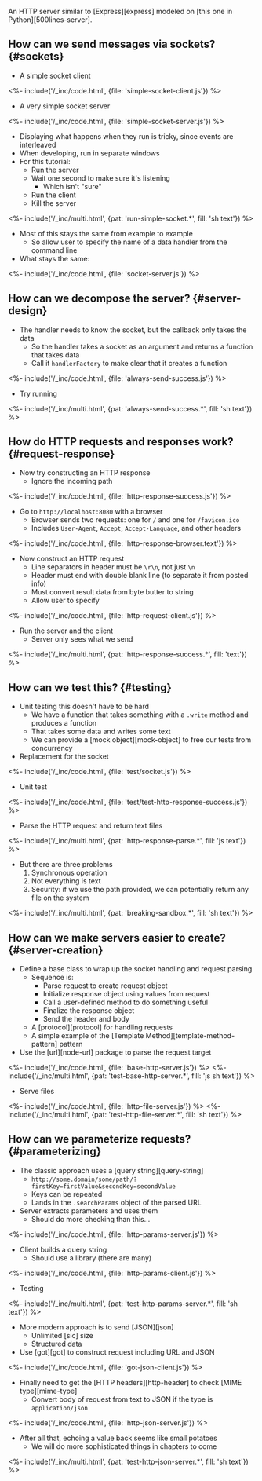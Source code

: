 ---
---

An HTTP server similar to [Express][express]
modeled on [this one in Python][500lines-server].

## How can we send messages via sockets? {#sockets}

-   A simple socket client

<%- include('/_inc/code.html', {file: 'simple-socket-client.js'}) %>

-   A very simple socket server

<%- include('/_inc/code.html', {file: 'simple-socket-server.js'}) %>

-   Displaying what happens when they run is tricky, since events are interleaved
-   When developing, run in separate windows
-   For this tutorial:
    -   Run the server
    -   Wait one second to make sure it's listening
        -   Which isn't "sure"
    -   Run the client
    -   Kill the server

<%- include('/_inc/multi.html', {pat: 'run-simple-socket.*', fill: 'sh text'}) %>

-   Most of this stays the same from example to example
    -   So allow user to specify the name of a data handler from the command line
-   What stays the same:

<%- include('/_inc/code.html', {file: 'socket-server.js'}) %>

## How can we decompose the server? {#server-design}

-   The handler needs to know the socket, but the callback only takes the data
    -   So the handler takes a socket as an argument and returns a function that takes data
    -   Call it `handlerFactory` to make clear that it creates a function

<%- include('/_inc/code.html', {file: 'always-send-success.js'}) %>

-   Try running

<%- include('/_inc/multi.html', {pat: 'always-send-success.*', fill: 'sh text'}) %>

## How do HTTP requests and responses work? {#request-response}

-   Now try constructing an HTTP response
    -   Ignore the incoming path

<%- include('/_inc/code.html', {file: 'http-response-success.js'}) %>

-   Go to `http://localhost:8080` with a browser
    -   Browser sends two requests: one for `/` and one for `/favicon.ico`
    -   Includes `User-Agent`, `Accept`, `Accept-Language`, and other headers

<%- include('/_inc/code.html', {file: 'http-response-browser.text'}) %>

-   Now construct an HTTP request
    -   Line separators in header must be `\r\n`, not just `\n`
    -   Header must end with double blank line (to separate it from posted info)
    -   Must convert result data from byte butter to string
    -   Allow user to specify 

<%- include('/_inc/code.html', {file: 'http-request-client.js'}) %>

-   Run the server and the client
    -   Server only sees what we send

<%- include('/_inc/multi.html', {pat: 'http-response-success.*', fill: 'text'}) %>

## How can we test this? {#testing}

-   Unit testing this doesn't have to be hard
    -   We have a function that takes something with a `.write` method and produces a function
    -   That takes some data and writes some text
    -   We can provide a [mock object][mock-object] to free our tests from concurrency
-   Replacement for the socket

<%- include('/_inc/code.html', {file: 'test/socket.js'}) %>

-   Unit test

<%- include('/_inc/code.html', {file: 'test/test-http-response-success.js'}) %>

-   Parse the HTTP request and return text files

<%- include('/_inc/multi.html', {pat: 'http-response-parse.*', fill: 'js text'}) %>

-   But there are three problems
    1.  Synchronous operation
    2.  Not everything is text
    3.  Security: if we use the path provided, we can potentially return any file on the system

<%- include('/_inc/multi.html', {pat: 'breaking-sandbox.*', fill: 'sh text'}) %>

## How can we make servers easier to create? {#server-creation}

-   Define a base class to wrap up the socket handling and request parsing
    -   Sequence is:
        -   Parse request to create request object
        -   Initialize response object using values from request
        -   Call a user-defined method to do something useful
        -   Finalize the response object
        -   Send the header and body
    -   A [protocol][protocol] for handling requests
    -   A simple example of the [Template Method][template-method-pattern] pattern
-   Use the [url][node-url] package to parse the request target

<%- include('/_inc/code.html', {file: 'base-http-server.js'}) %>
<%- include('/_inc/multi.html', {pat: 'test-base-http-server.*', fill: 'js sh text'}) %>

-   Serve files

<%- include('/_inc/code.html', {file: 'http-file-server.js'}) %>
<%- include('/_inc/multi.html', {pat: 'test-http-file-server.*', fill: 'sh text'}) %>

## How can we parameterize requests? {#parameterizing}

-   The classic approach uses a [query string][query-string]
    -   `http://some.domain/some/path/?firstKey=firstValue&secondKey=secondValue`
    -   Keys can be repeated
    -   Lands in the `.searchParams` object of the parsed URL
-   Server extracts parameters and uses them
    -   Should do more checking than this…

<%- include('/_inc/code.html', {file: 'http-params-server.js'}) %>

-   Client builds a query string
    -   Should use a library (there are many)

<%- include('/_inc/code.html', {file: 'http-params-client.js'}) %>

-   Testing

<%- include('/_inc/multi.html', {pat: 'test-http-params-server.*', fill: 'sh text'}) %>

-   More modern approach is to send [JSON][json]
    -   Unlimited [sic] size
    -   Structured data
-   Use [got][got] to construct request including URL and JSON

<%- include('/_inc/code.html', {file: 'got-json-client.js'}) %>

-   Finally need to get the [HTTP headers][http-header] to check [MIME type][mime-type]
    -   Convert body of request from text to JSON if the type is `application/json`

<%- include('/_inc/code.html', {file: 'http-json-server.js'}) %>

-   After all that, echoing a value back seems like small potatoes
    -   We will do more sophisticated things in chapters to come

<%- include('/_inc/multi.html', {pat: 'test-http-json-server.*', fill: 'sh text'}) %>
